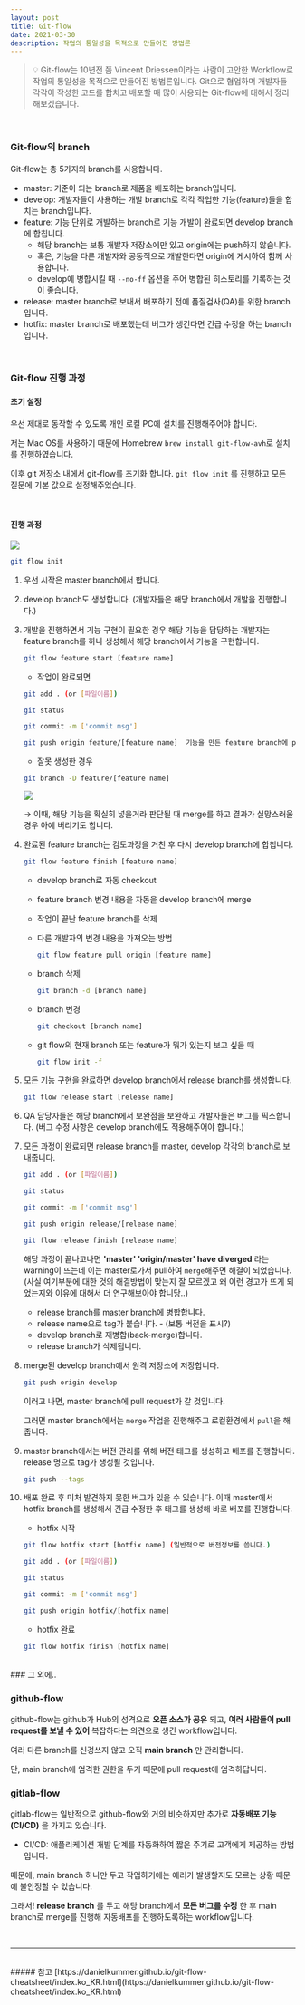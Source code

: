 ```yaml
---
layout: post
title: Git-flow
date: 2021-03-30
description: 작업의 통일성을 목적으로 만들어진 방법론
---
```


> 💡 Git-flow는 10년전 쯤 Vincent Driessen이라는 사람이 고안한 Workflow로 작업의 통일성을 목적으로 만들어진 방법론입니다.
Git으로 협업하며 개발자들 각각이 작성한 코드를 합치고 배포할 때 많이 사용되는 Git-flow에 대해서 정리해보겠습니다.

<br/>

### Git-flow의 branch
Git-flow는 총 5가지의 branch를 사용합니다.
* master: 기준이 되는 branch로 제품을 배포하는 branch입니다.
* develop: 개발자들이 사용하는 개발 branch로 각각 작업한 기능(feature)들을 합치는 branch입니다.
* feature: 기능 단위로 개발하는 branch로 기능 개발이 완료되면 develop branch에 합칩니다.
    * 해당 branch는 보통 개발자 저장소에만 있고 origin에는 push하지 않습니다.
    * 혹은, 기능을 다른 개발자와 공동적으로 개발한다면 origin에 게시하여 함께 사용합니다.
    * develop에 병합시킬 때 `--no-ff` 옵션을 주어 병합된 히스토리를 기록하는 것이 좋습니다.
* release: master branch로 보내서 배포하기 전에 품질검사(QA)를 위한 branch입니다.
* hotfix: master branch로 배포했는데 버그가 생긴다면 긴급 수정을 하는 branch 입니다.

<br/>

### Git-flow 진행 과정

#### 초기 설정

우선 제대로 동작할 수 있도록 개인 로컬 PC에 설치를 진행해주어야 합니다.

저는 Mac OS를 사용하기 때문에 Homebrew
`brew install git-flow-avh`로 설치를 진행하였습니다.

이후 git 저장소 내에서 git-flow를 초기화 합니다.
`git flow init` 를 진행하고 모든 질문에 기본 값으로 설정해주었습니다.

<br/>

#### 진행 과정

<div class="img_row">
	<img class="col three" src="{{ site.baseurl }}/img/git-flow.png">
</div>

```bash
git flow init
```

1. 우선 시작은 master branch에서 합니다.
2. develop branch도 생성합니다. (개발자들은 해당 branch에서 개발을 진행합니다.)
3. 개발을 진행하면서 기능 구현이 필요한 경우 해당 기능을 담당하는 개발자는 feature branch를 하나 생성해서 해당 branch에서 기능을 구현합니다.

    ```bash
    git flow feature start [feature name]
    ```

    - 작업이 완료되면

    ```bash
    git add . (or [파일이름])

    git status

    git commit -m ['commit msg']

    git push origin feature/[feature name]  기능을 만든 feature branch에 push
    ```

    - 잘못 생성한 경우

    ```bash
    git branch -D feature/[feature name]
    ```
    <div class="img_row">
    	<img class="col three" src="{{ site.baseurl }}/img/git-flow-feature.png">
    </div>

    → 이때, 해당 기능을 확실히 넣을거라 판단될 때 merge를 하고 결과가 실망스러울 경우 아예 버리기도 합니다.


4. 완료된 feature branch는 검토과정을 거친 후 다시 develop branch에 합칩니다.

    ```bash
    git flow feature finish [feature name]
    ```

    - develop branch로 자동 checkout
    - feature branch 변경 내용을 자동을 develop branch에 merge
    - 작업이 끝난 feature branch를 삭제

    - 다른 개발자의 변경 내용을 가져오는 방법

        ```bash
        git flow feature pull origin [feature name]
        ```

    - branch 삭제

        ```bash
        git branch -d [branch name]
        ```

    - branch 변경

        ```bash
        git checkout [branch name]
        ```

    - git flow의 현재 branch 또는 feature가 뭐가 있는지 보고 싶을 때

        ```bash
        git flow init -f
        ```

5. 모든 기능 구현을 완료하면 develop branch에서 release branch를 생성합니다.

    ```bash
    git flow release start [release name]
    ```

6. QA 담당자들은 해당 branch에서 보완점을 보완하고 개발자들은 버그를 픽스합니다. (버그 수정 사항은 develop branch에도 적용해주어야 합니다.)
7. 모든 과정이 완료되면 release branch를 master, develop 각각의 branch로 보내줍니다.

    ```bash
    git add . (or [파일이름])

    git status

    git commit -m ['commit msg']

    git push origin release/[release name]
    ```

    ```bash
    git flow release finish [release name]
    ```

    해당 과정이 끝나고나면 **'master' 'origin/master' have diverged** 라는 warning이 뜨는데 이는 master로가서 pull하여 `merge`해주면 해결이 되었습니다.
    (사실 여기부분에 대한 것의 해결방법이 맞는지 잘 모르겠고 왜 이런 경고가 뜨게 되었는지와 이유에 대해서 더 연구해보아야 합니당..)

    * release branch를 master branch에 병합합니다.
    * release name으로 tag가 붙습니다. - (보통 버전을 표시?)
    * develop branch로 재병합(back-merge)합니다.
    * release branch가 삭제됩니다.
8. merge된 develop branch에서 원격 저장소에 저장합니다.

    ```bash
    git push origin develop
    ```

    이러고 나면, master branch에 pull request가 갈 것입니다.

    그러면 master branch에서는 `merge` 작업을 진행해주고 로컬환경에서 `pull`을 해줍니다.

9. master branch에서는 버전 관리를 위해 버전 태그를 생성하고 배포를 진행합니다. release 명으로 tag가 생성될 것입니다.

    ```bash
    git push --tags
    ```

10. 배포 완료 후 미처 발견하지 못한 버그가 있을 수 있습니다. 이때 master에서 hotfix branch를 생성해서 긴급 수정한 후 태그를 생성해 바로 배포를 진행합니다.
    * hotfix 시작

    ```bash
    git flow hotfix start [hotfix name] (일반적으로 버전정보를 씁니다.)
    ```

    ```bash
    git add . (or [파일이름])

    git status

    git commit -m ['commit msg']

    git push origin hotfix/[hotfix name]
    ```

    * hotfix 완료

    ```bash
    git flow hotfix finish [hotfix name]
    ```

<br />
### 그 외에..

### github-flow

github-flow는 github가 Hub의 성격으로 **오픈 소스가 공유** 되고, **여러 사람들이 pull request를 보낼 수 있어** 복잡하다는 의견으로 생긴 workflow입니다.

여러 다른 branch를 신경쓰지 않고 오직 **main branch** 만 관리합니다.

단, main branch에 엄격한 권한을 두기 때문에 pull request에 엄격하답니다.

### gitlab-flow

gitlab-flow는 일반적으로 github-flow와 거의 비슷하지만 추가로 **자동배포 기능(CI/CD)** 을 가지고 있습니다.
* CI/CD: 애플리케이션 개발 단계를 자동화하여 짧은 주기로 고객에게 제공하는 방법입니다.

때문에, main branch 하나만 두고 작업하기에는 에러가 발생할지도 모르는 상황 때문에 불안정할 수 있습니다.

그래서! **release branch** 를 두고 해당 branch에서 **모든 버그를 수정** 한 후 main branch로 merge를 진행해 자동배포를 진행하도록하는 workflow입니다.

<br />
<hr />
<br />
##### 참고
[https://danielkummer.github.io/git-flow-cheatsheet/index.ko_KR.html](https://danielkummer.github.io/git-flow-cheatsheet/index.ko_KR.html)
